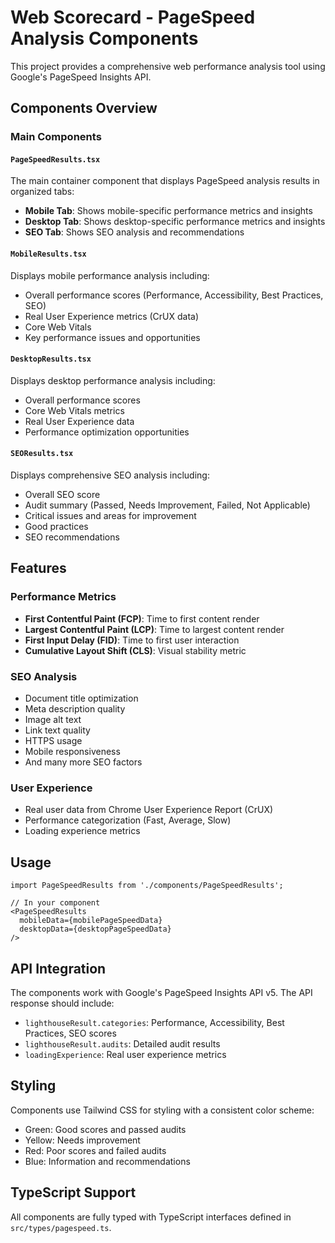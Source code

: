 # Web Scorecard - PageSpeed Analysis Components

This project provides a comprehensive web performance analysis tool using Google's PageSpeed Insights API.

## Components Overview

### Main Components

#### `PageSpeedResults.tsx`
The main container component that displays PageSpeed analysis results in organized tabs:
- **Mobile Tab**: Shows mobile-specific performance metrics and insights
- **Desktop Tab**: Shows desktop-specific performance metrics and insights  
- **SEO Tab**: Shows SEO analysis and recommendations

#### `MobileResults.tsx`
Displays mobile performance analysis including:
- Overall performance scores (Performance, Accessibility, Best Practices, SEO)
- Real User Experience metrics (CrUX data)
- Core Web Vitals
- Key performance issues and opportunities

#### `DesktopResults.tsx`
Displays desktop performance analysis including:
- Overall performance scores
- Core Web Vitals metrics
- Real User Experience data
- Performance optimization opportunities

#### `SEOResults.tsx`
Displays comprehensive SEO analysis including:
- Overall SEO score
- Audit summary (Passed, Needs Improvement, Failed, Not Applicable)
- Critical issues and areas for improvement
- Good practices
- SEO recommendations

## Features

### Performance Metrics
- **First Contentful Paint (FCP)**: Time to first content render
- **Largest Contentful Paint (LCP)**: Time to largest content render
- **First Input Delay (FID)**: Time to first user interaction
- **Cumulative Layout Shift (CLS)**: Visual stability metric

### SEO Analysis
- Document title optimization
- Meta description quality
- Image alt text
- Link text quality
- HTTPS usage
- Mobile responsiveness
- And many more SEO factors

### User Experience
- Real user data from Chrome User Experience Report (CrUX)
- Performance categorization (Fast, Average, Slow)
- Loading experience metrics

## Usage

```tsx
import PageSpeedResults from './components/PageSpeedResults';

// In your component
<PageSpeedResults 
  mobileData={mobilePageSpeedData} 
  desktopData={desktopPageSpeedData} 
/>
```

## API Integration

The components work with Google's PageSpeed Insights API v5. The API response should include:
- `lighthouseResult.categories`: Performance, Accessibility, Best Practices, SEO scores
- `lighthouseResult.audits`: Detailed audit results
- `loadingExperience`: Real user experience metrics

## Styling

Components use Tailwind CSS for styling with a consistent color scheme:
- Green: Good scores and passed audits
- Yellow: Needs improvement
- Red: Poor scores and failed audits
- Blue: Information and recommendations

## TypeScript Support

All components are fully typed with TypeScript interfaces defined in `src/types/pagespeed.ts`.
